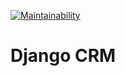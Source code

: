 [![Maintainability](https://api.codeclimate.com/v1/badges/9d05d95b26980d8edf14/maintainability)](https://codeclimate.com/github/bayborodin/crm/maintainability)
# Django CRM
